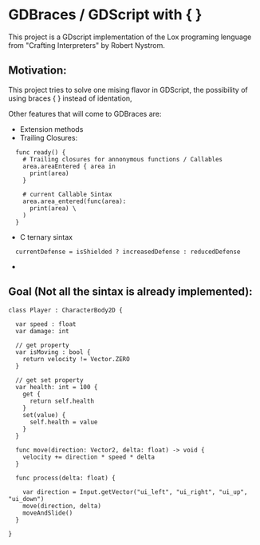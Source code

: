 # GDBraces / GDScript with { }
This project is a GDscript implementation of the Lox programing lenguage from "Crafting Interpreters" by Robert Nystrom.

## Motivation:
This project tries to solve one mising flavor in GDScript, the possibility of using braces { } instead of identation,

Other features that will come to GDBraces are:
- Extension methods
- Trailing Closures:
```
  func ready() {
    # Trailing closures for annonymous functions / Callables
    area.areaEntered { area in
      print(area)
    }

    # current Callable Sintax
    area.area_entered(func(area):
      print(area) \
    )
  }
```
- C ternary sintax
```
  currentDefense = isShielded ? increasedDefense : reducedDefense
```
- 


## Goal (Not all the sintax is already implemented):
```
class Player : CharacterBody2D {

  var speed : float
  var damage: int

  // get property
  var isMoving : bool {
    return velocity != Vector.ZERO
  }

  // get set property
  var health: int = 100 {
    get {
      return self.health
    }
    set(value) { 
      self.health = value
    }
  }

  func move(direction: Vector2, delta: float) -> void {
    velocity += direction * speed * delta
  }

  func process(delta: float) {

    var direction = Input.getVector("ui_left", "ui_right", "ui_up", "ui_down")    
    move(direction, delta)
    moveAndSlide()
  }

}

```


